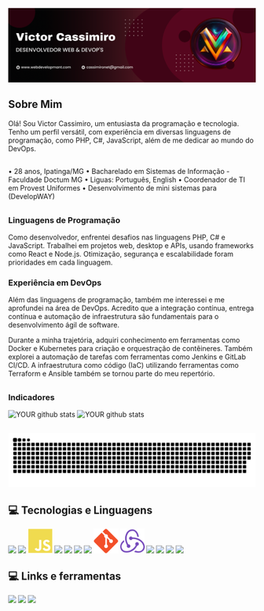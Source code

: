 <img src="https://github.com/casnext/contrib-github-snake/blob/main/1.svg" />

<h2>Sobre Mim</h2>
Olá! Sou Victor Cassimiro, um entusiasta da programação e tecnologia. Tenho um perfil versátil, com experiência em diversas linguagens de programação, como PHP, C#, JavaScript, além de me dedicar ao mundo do DevOps.

<h2></h2>

• 28 anos,  Ipatinga/MG
• Bacharelado em Sistemas de Informação - Faculdade Doctum MG
• Liguas: Português, English
• Coordenador de TI em Provest Uniformes
• Desenvolvimento de mini sistemas para (DevelopWAY)

<h2></h2>

<h3>Linguagens de Programação</h3>
Como desenvolvedor, enfrentei desafios nas linguagens PHP, C# e JavaScript. Trabalhei em projetos web, desktop e APIs, usando frameworks como React e Node.js. Otimização, segurança e escalabilidade foram prioridades em cada linguagem.

<h3>Experiência em DevOps</h3>
Além das linguagens de programação, também me interessei e me aprofundei na área de DevOps. Acredito que a integração contínua, entrega contínua e automação de infraestrutura são fundamentais para o desenvolvimento ágil de software.

Durante a minha trajetória, adquiri conhecimento em ferramentas como Docker e Kubernetes para criação e orquestração de contêineres. Também explorei a automação de tarefas com ferramentas como Jenkins e GitLab CI/CD. A infraestrutura como código (IaC) utilizando ferramentas como Terraform e Ansible também se tornou parte do meu repertório.

<h2></h2>

<h3>Indicadores</h3>

![YOUR github stats](https://github-readme-stats.vercel.app/api?username=casnext&amp;show_icons=true&amp;theme=dark&amp;include_all_commits=true&amp;count_private=true)
![YOUR github stats](https://github-readme-stats.vercel.app/api/top-langs/?username=casnext&amp;layout=compact&amp;langs_count=7&amp;theme=dark)

<h2></h2>

<img src="https://github.com/casnext/contrib-github-snake/blob/main/github-contribution-grid-snake.svg" />

<h2></h2>

<h2>💻 Tecnologias e Linguagens</h2>

<img src="https://camo.githubusercontent.com/89a4f052af35af3ae91139b0da6496483e00d4fb645589fc4d26cf95b42f8454/68747470733a2f2f63646e2e6a7364656c6976722e6e65742f67682f64657669636f6e732f64657669636f6e2f69636f6e732f68746d6c352f68746d6c352d706c61696e2d776f72646d61726b2e737667" width="50" /> <img src="https://camo.githubusercontent.com/b3ce9472d369cacc72c37b7be98298b051836c138eada89587178fbd41939043/68747470733a2f2f63646e2e6a7364656c6976722e6e65742f67682f64657669636f6e732f64657669636f6e2f69636f6e732f637373332f637373332d706c61696e2d776f72646d61726b2e737667" width="50"/> <img src="https://raw.githubusercontent.com/devicons/devicon/master/icons/javascript/javascript-plain.svg" width="50" /> <img src="https://camo.githubusercontent.com/900baefb89e187c8b32cdbb3b440d1502fe8f30a1a335cc5dc5868af0142f8b1/68747470733a2f2f63646e2e6a7364656c6976722e6e65742f67682f64657669636f6e732f64657669636f6e2f69636f6e732f6e6f64656a732f6e6f64656a732d6f726967696e616c2e737667" width="50" /> <img src="https://camo.githubusercontent.com/aa8b3e6b6fc55ea158e132e1c33ba6aa7fe49706a4e4bd64701af1cf89f514b5/68747470733a2f2f63646e2e6a7364656c6976722e6e65742f67682f64657669636f6e732f64657669636f6e2f69636f6e732f747970657363726970742f747970657363726970742d6f726967696e616c2e737667" width="50"/> <img src="https://camo.githubusercontent.com/a2ef2bb116ae565bb254cbb11194dae357eb7582a8babeab337bd3932687d63d/68747470733a2f2f63646e2e6a7364656c6976722e6e65742f67682f64657669636f6e732f64657669636f6e2f69636f6e732f73657175656c697a652f73657175656c697a652d6f726967696e616c2e737667" width="50"/> <img src="https://camo.githubusercontent.com/ad7293939c16e73991b8d60763373b710bf9e96923595e8dd90fb7dee464e9ce/68747470733a2f2f63646e2e6a7364656c6976722e6e65742f67682f64657669636f6e732f64657669636f6e2f69636f6e732f6d7973716c2f6d7973716c2d6f726967696e616c2d776f72646d61726b2e737667" width="50"/> <img src="https://raw.githubusercontent.com/devicons/devicon/master/icons/git/git-original.svg" width="50"/> <img src="https://raw.githubusercontent.com/devicons/devicon/master/icons/redux/redux-original.svg" width="50" />  <img src="https://camo.githubusercontent.com/7a7f22bfe9c48db7252938295d6da6cc3ed16d7b272ec6b687d569d426b5168b/68747470733a2f2f63646e2e6a7364656c6976722e6e65742f67682f64657669636f6e732f64657669636f6e2f69636f6e732f6a6972612f6a6972612d6f726967696e616c2e737667" width="50" />  <img src="https://camo.githubusercontent.com/1d58fcc772b862a9e1a39d95582a03723622e19fe151a71076e1f64044c9ec88/68747470733a2f2f63646e2e6a7364656c6976722e6e65742f67682f64657669636f6e732f64657669636f6e2f69636f6e732f7472656c6c6f2f7472656c6c6f2d706c61696e2e737667" width="50" />  <img src="https://camo.githubusercontent.com/5fa137d222dde7b69acd22c6572a065ce3656e6ffa1f5e88c1b5c7a935af3cc6/68747470733a2f2f63646e2e6a7364656c6976722e6e65742f67682f64657669636f6e732f64657669636f6e2f69636f6e732f7673636f64652f7673636f64652d6f726967696e616c2e737667" width="50" />  <img src="https://camo.githubusercontent.com/bdedcbc949feefecc3ff98f7e655ee8151b522e2f32196c648620f5366d909d5/68747470733a2f2f63646e2e6a7364656c6976722e6e65742f67682f64657669636f6e732f64657669636f6e2f69636f6e732f7461696c77696e646373732f7461696c77696e646373732d706c61696e2e737667" width="50" />

<h2></h2>

<h2>💻 Links e ferramentas</h2>

[<img src="https://img.shields.io/badge/medium-%2312100E.svg?&style=for-the-badge&logo=medium&logoColor=white" />](https://medium.com/casnext) 
[<img src="https://img.shields.io/badge/linkedin-%230077B5.svg?&style=for-the-badge&logo=linkedin&logoColor=white" />](https://www.linkedin.com/in/victor-cassimiro/) <img src="https://camo.githubusercontent.com/7a9f81fa65414698593f11241441b84b05a384143dc213abf28836863e7f7de2/68747470733a2f2f696d672e736869656c64732e696f2f62616467652f4d6963726f736f66745f4f66666963652d4438334230313f7374796c653d666f722d7468652d6261646765266c6f676f3d6d6963726f736f66742d6f6666696365266c6f676f436f6c6f723d7768697465" />

<h2></h2>







